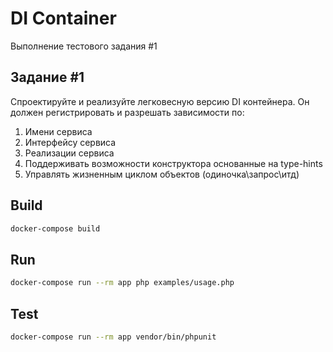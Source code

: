 # DI Container
Выполнение тестового задания #1

## Задание #1
Спроектируйте и реализуйте легковесную версию DI контейнера.
Он должен регистрировать и разрешать зависимости по:
1. Имени сервиса
2. Интерфейсу сервиса
3. Реализации сервиса
4. Поддерживать возможности конструктора основанные на type-hints
5. Управлять жизненным циклом объектов (одиночка\запрос\итд)

## Build
```bash
docker-compose build
```

## Run
```bash
docker-compose run --rm app php examples/usage.php
```

## Test
```bash
docker-compose run --rm app vendor/bin/phpunit
```
